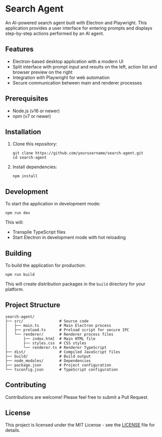 # Search Agent

An AI-powered search agent built with Electron and Playwright. This application provides a user interface for entering prompts and displays step-by-step actions performed by an AI agent.

## Features

- Electron-based desktop application with a modern UI
- Split interface with prompt input and results on the left, action list and browser preview on the right
- Integration with Playwright for web automation
- Secure communication between main and renderer processes

## Prerequisites

- Node.js (v16 or newer)
- npm (v7 or newer)

## Installation

1. Clone this repository:
   ```
   git clone https://github.com/yourusername/search-agent.git
   cd search-agent
   ```

2. Install dependencies:
   ```
   npm install
   ```

## Development

To start the application in development mode:

```
npm run dev
```

This will:
- Transpile TypeScript files
- Start Electron in development mode with hot reloading

## Building

To build the application for production:

```
npm run build
```

This will create distribution packages in the `build` directory for your platform.

## Project Structure

```
search-agent/
├── src/                # Source code
│   ├── main.ts         # Main Electron process
│   ├── preload.ts      # Preload script for secure IPC
│   └── renderer/       # Renderer process files
│       ├── index.html  # Main HTML file
│       ├── styles.css  # CSS styles
│       └── renderer.ts # Renderer TypeScript
├── dist/               # Compiled JavaScript files
├── build/              # Build output
├── node_modules/       # Dependencies
├── package.json        # Project configuration
└── tsconfig.json       # TypeScript configuration
```

## Contributing

Contributions are welcome! Please feel free to submit a Pull Request.

## License

This project is licensed under the MIT License - see the [LICENSE](LICENSE) file for details.